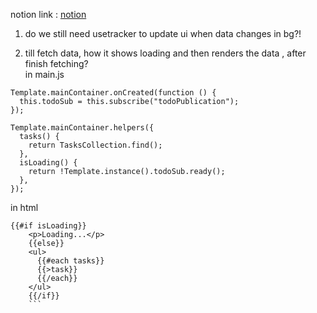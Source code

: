 notion link : [notion](https://tasty-van-095.notion.site/meteor-js-ea11b45a47354156899d8681562b72a1?pvs=4)

1. do we still need usetracker to update ui when data changes in bg?!

2. till fetch data, how it shows loading and then renders the data , after finish fetching? <br>
   in main.js

```
Template.mainContainer.onCreated(function () {
  this.todoSub = this.subscribe("todoPublication");
});

Template.mainContainer.helpers({
  tasks() {
    return TasksCollection.find();
  },
  isLoading() {
    return !Template.instance().todoSub.ready();
  },
});
```

in html

````
{{#if isLoading}}
    <p>Loading...</p>
    {{else}}
    <ul>
      {{#each tasks}}
      {{>task}}
      {{/each}}
    </ul>
    {{/if}}
    ```
````
